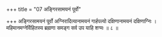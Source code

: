 +++
title = "07 अङ्गिरसामयनं पूर्वो"

+++
अङ्गिरसामयनं पूर्वो अग्निरादित्यानामयनं गार्हपत्यो दक्षिणानामयनं दक्षिणाग्निः ।  
महिमानमग्नेर्विहितस्य ब्रह्मणा समङ्ग सर्व उप याहि शग्मः ॥ ८ ॥